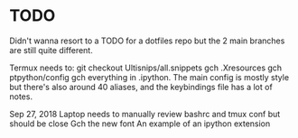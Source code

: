 # TODO

Didn't wanna resort to a TODO for a dotfiles repo but the 2 main branches are still quite different.

Termux needs to:
git checkout Ultisnips/all.snippets
gch .Xresources
gch ptpython/config
gch everything in .ipython. The main config is mostly style but there's also
around 40 aliases, and the keybindings file has a lot of notes.

Sep 27, 2018
Laptop needs to manually review bashrc and tmux conf but should be close
Gch the new font
An example of an ipython extension
